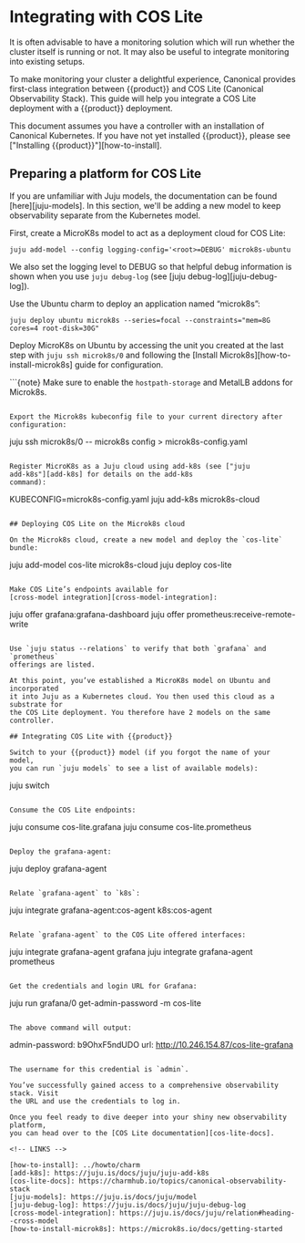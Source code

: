 # Integrating with COS Lite

It is often advisable to have a monitoring solution which will run whether the
cluster itself is running or not. It may also be useful to integrate monitoring
into existing setups.

To make monitoring your cluster a delightful experience, Canonical provides
first-class integration between {{product}} and COS Lite (Canonical
Observability Stack). This guide will help you integrate a COS Lite
deployment with a {{product}} deployment.

This document assumes you have a controller with an installation of Canonical
Kubernetes. If you have not yet installed {{product}}, please see
["Installing {{product}}"][how-to-install].

## Preparing a platform for COS Lite

If you are unfamiliar with Juju models, the documentation can be found
[here][juju-models]. In this section, we'll be adding a new model to keep
observability separate from the Kubernetes model.

First, create a MicroK8s model to act as a deployment cloud for COS Lite:

```
juju add-model --config logging-config='<root>=DEBUG' microk8s-ubuntu
```

We also set the logging level to DEBUG so that helpful debug information is
shown when you use `juju debug-log` (see [juju debug-log][juju-debug-log]).

Use the Ubuntu charm to deploy an application named “microk8s”:

```
juju deploy ubuntu microk8s --series=focal --constraints="mem=8G cores=4 root-disk=30G"
```

Deploy MicroK8s on Ubuntu by accessing the unit you created at the last step
with `juju ssh microk8s/0` and following the 
[Install Microk8s][how-to-install-microk8s] guide for configuration.

```{note} Make sure to enable the `hostpath-storage` and MetalLB addons for 
Microk8s.
```

Export the Microk8s kubeconfig file to your current directory after
configuration:

```
juju ssh microk8s/0 -- microk8s config > microk8s-config.yaml
```

Register MicroK8s as a Juju cloud using add-k8s (see ["juju
add-k8s"][add-k8s] for details on the add-k8s
command):

```
KUBECONFIG=microk8s-config.yaml juju add-k8s microk8s-cloud
```

## Deploying COS Lite on the Microk8s cloud

On the Microk8s cloud, create a new model and deploy the `cos-lite` bundle:

```
juju add-model cos-lite microk8s-cloud
juju deploy cos-lite
```

Make COS Lite’s endpoints available for 
[cross-model integration][cross-model-integration]:

```
juju offer grafana:grafana-dashboard
juju offer prometheus:receive-remote-write
```

Use `juju status --relations` to verify that both `grafana` and `prometheus`
offerings are listed.

At this point, you’ve established a MicroK8s model on Ubuntu and incorporated
it into Juju as a Kubernetes cloud. You then used this cloud as a substrate for
the COS Lite deployment. You therefore have 2 models on the same controller.

## Integrating COS Lite with {{product}}

Switch to your {{product}} model (if you forgot the name of your model,
you can run `juju models` to see a list of available models):

```
juju switch <canonical-kubernetes-model>
```

Consume the COS Lite endpoints:

```
juju consume cos-lite.grafana
juju consume cos-lite.prometheus
```

Deploy the grafana-agent:

```
juju deploy grafana-agent
```

Relate `grafana-agent` to `k8s`:

```
juju integrate grafana-agent:cos-agent k8s:cos-agent
```

Relate `grafana-agent` to the COS Lite offered interfaces:

```
juju integrate grafana-agent grafana
juju integrate grafana-agent prometheus
```

Get the credentials and login URL for Grafana:

```
juju run grafana/0 get-admin-password -m cos-lite
```

The above command will output:

```
admin-password: b9OhxF5ndUDO
url: http://10.246.154.87/cos-lite-grafana
```

The username for this credential is `admin`.

You’ve successfully gained access to a comprehensive observability stack. Visit
the URL and use the credentials to log in.

Once you feel ready to dive deeper into your shiny new observability platform,
you can head over to the [COS Lite documentation][cos-lite-docs].

<!-- LINKS -->

[how-to-install]: ../howto/charm
[add-k8s]: https://juju.is/docs/juju/juju-add-k8s
[cos-lite-docs]: https://charmhub.io/topics/canonical-observability-stack
[juju-models]: https://juju.is/docs/juju/model
[juju-debug-log]: https://juju.is/docs/juju/juju-debug-log
[cross-model-integration]: https://juju.is/docs/juju/relation#heading--cross-model
[how-to-install-microk8s]: https://microk8s.io/docs/getting-started